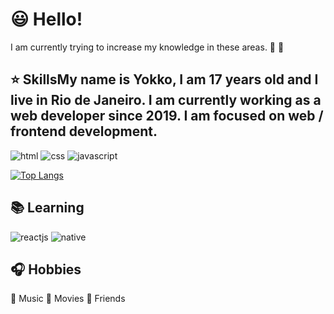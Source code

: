 # :smiley: Hello!

I am currently trying to increase my knowledge in these areas. 💪 🙏

## :star: SkillsMy name is Yokko, I am 17 years old and I live in Rio de Janeiro. I am currently working as a web developer since 2019. I am focused on web / frontend development.

![html](https://user-images.githubusercontent.com/24191107/97038492-d33e8400-1562-11eb-861b-8dc25c69bd07.png)
![css](https://user-images.githubusercontent.com/24191107/97038491-d33e8400-1562-11eb-9cb9-ffad2f0da628.png)
![javascript](https://user-images.githubusercontent.com/24191107/97038493-d3d71a80-1562-11eb-91fa-ea2e733f26d1.png)

[![Top Langs](https://github-readme-stats.vercel.app/api/top-langs/?username=jesspsilva&layout=compact)](https://github.com/jesspsilva/github-readme-stats)

## :books: Learning

![reactjs](https://user-images.githubusercontent.com/24191107/97038496-d46fb100-1562-11eb-8c7f-d4756ca4eb32.png)
![native](https://user-images.githubusercontent.com/24191107/97038495-d46fb100-1562-11eb-9de5-48c97041f2db.png)

## :headphones: Hobbies

:musical_note: Music
:movie_camera: Movies
:green_heart: Friends
